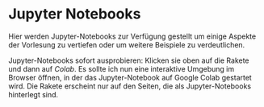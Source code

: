 # Jupyter Notebooks

Hier werden Jupyter-Notebooks zur Verfügung gestellt um einige Aspekte der Vorlesung zu vertiefen oder um weitere Beispiele zu verdeutlichen.

Jupyter-Notebooks  sofort ausprobieren: Klicken sie oben auf die Rakete und dann auf *Colab*. Es sollte ich nun eine interaktive Umgebung im Browser öffnen, in der das Jupyter-Notebook auf Google Colab gestartet wird. Die Rakete erscheint nur auf den Seiten, die als Jupyter-Notebooks hinterlegt sind. 

